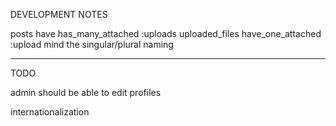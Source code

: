 DEVELOPMENT NOTES

posts have has_many_attached :uploads
uploaded_files have_one_attached :upload
mind the singular/plural naming

---

TODO

admin should be able to edit profiles

internationalization
